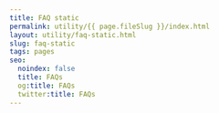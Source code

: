 ```yaml
---
title: FAQ static
permalink: utility/{{ page.fileSlug }}/index.html
layout: utility/faq-static.html
slug: faq-static
tags: pages
seo:
  noindex: false
  title: FAQs
  og:title: FAQs
  twitter:title: FAQs
---
```



